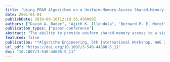 ```yaml
---
title: "Using PRAM Algorithms on a Uniform-Memory-Access Shared-Memory Architecture"
date: 2001-01-01
publishDate: 2019-09-10T12:18:36.436080Z
authors: ["David A. Bader", "Ajith K. Illendula", "Bernard M. E. Moret", "Nina R. Weisse-Bernstein"]
publication_types: ["paper-conference"]
abstract: "The ability to provide uniform shared-memory access to a significant number of processors in a single SMP node brings us much closer to the ideal PRAM parallel computer. In this paper, we develop new techniques for designing a uniform shared-memory algorithm from a PRAM algorithm and present the results of an extensive experimental study demonstrating that the resulting programs scale nearly linearly across a significant range of processors (from 1 to 64) and across the entire range of instance sizes tested. This linear speedup with the number of processors is, to our knowledge, the first ever attained in practice for intricate combinatorial problems. The example we present in detail here is a graph decomposition algorithm that also requires the computation of a spanning tree; this problem is not only of interest in its own right, but is representative of a large class of irregular combinatorial problems that have simple and efficient sequential implementations and fast PRAM algorithms, but have no known efficient parallel implementations. Our results thus offer promise for bridging the gap between the theory and practice of shared-memory parallel algorithms. Supported in part by NSF CAREER 00-93039, NSF ITR 00-81404, NSF DEB 99-10123, and DOE CSRI-14968"
featured: false
publication: "*Algorithm Engineering, 5th International Workshop, WAE 2001 Aarhus, Denmark, August 28-31, 2001, Proceedings*"
url_pdf: "https://doi.org/10.1007/3-540-44688-5_11"
doi: "10.1007/3-540-44688-5_11"
---
```


